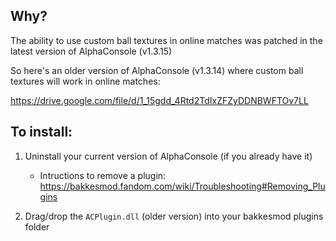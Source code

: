 ## Why?
The ability to use custom ball textures in online matches was patched in the latest version of AlphaConsole (v1.3.15)

So here's an older version of AlphaConsole (v1.3.14) where custom ball textures will work in online matches:

https://drive.google.com/file/d/1_15gdd_4Rtd2TdIxZFZyDDNBWFTOv7LL


## To install:
1. Uninstall your current version of AlphaConsole (if you already have it)
    - Intructions to remove a plugin: https://bakkesmod.fandom.com/wiki/Troubleshooting#Removing_Plugins
  
2. Drag/drop the `ACPlugin.dll` (older version) into your bakkesmod plugins folder